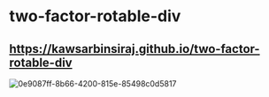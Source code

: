 # two-factor-rotable-div
## https://kawsarbinsiraj.github.io/two-factor-rotable-div

![0e9087ff-8b66-4200-815e-85498c0d5817](https://user-images.githubusercontent.com/38612699/221848447-f0d557a2-02f0-485f-af73-68080db249cf.png)
